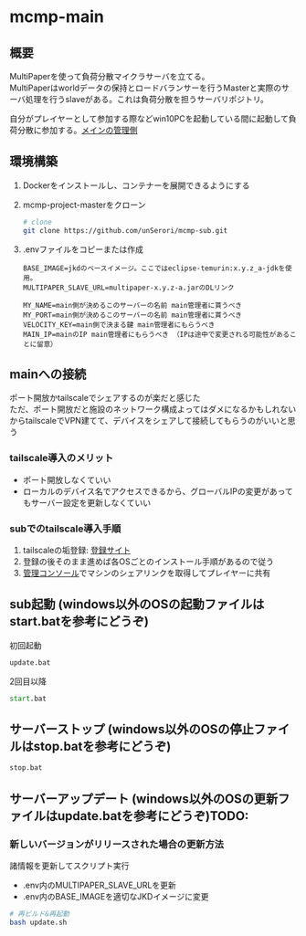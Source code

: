 # mcmp-main

## 概要

MultiPaperを使って負荷分散マイクラサーバを立てる。  
MultiPaperはworldデータの保持とロードバランサーを行うMasterと実際のサーバ処理を行うslaveがある。これは負荷分散を担うサーバリポジトリ。  

自分がプレイヤーとして参加する際などwin10PCを起動している間に起動して負荷分散に参加する。[メインの管理側](https://github.com/unSerori/mcmp-main)  

## 環境構築

1. Dockerをインストールし、コンテナーを展開できるようにする
2. mcmp-project-masterをクローン

    ```bash
    # clone
    git clone https://github.com/unSerori/mcmp-sub.git
    ```

3. .envファイルをコピーまたは作成

    ```env:.env TODO: 
    BASE_IMAGE=jkdのベースイメージ。ここではeclipse-temurin:x.y.z_a-jdkを使用。
    MULTIPAPER_SLAVE_URL=multipaper-x.y.z-a.jarのDLリンク
        
    MY_NAME=main側が決めるこのサーバーの名前 main管理者に貰うべき
    MY_PORT=main側が決めるこのサーバーの名前 main管理者に貰うべき
    VELOCITY_KEY=main側で決まる鍵 main管理者にもらうべき
    MAIN_IP=mainのIP main管理者にもらうべき （IPは途中で変更される可能性があることに留意）
    ```

## mainへの接続

ポート開放かtailscaleでシェアするのが楽だと感じた  
ただ、ポート開放だと施設のネットワーク構成よってはダメになるかもしれないからtailscaleでVPN建てて、デバイスをシェアして接続してもらうのがいいと思う

### tailscale導入のメリット

- ポート開放しなくていい
- ローカルのデバイス名でアクセスできるから、グローバルIPの変更があってもサーバー設定を更新しなくていい

### subでのtailscale導入手順

1. tailscaleの垢登録: [登録サイト](https://login.tailscale.com/start)
2. 登録の後そのまま進めば各OSごとのインストール手順があるので従う
3. [管理コンソール](https://login.tailscale.com/admin/machines)でマシンのシェアリンクを取得してプレイヤーに共有

## sub起動 (windows以外のOSの起動ファイルはstart.batを参考にどうぞ)

初回起動

```cmd
update.bat
```

2回目以降

```cmd
start.bat
```

## サーバーストップ (windows以外のOSの停止ファイルはstop.batを参考にどうぞ)

```cmd
stop.bat
```

## サーバーアップデート (windows以外のOSの更新ファイルはupdate.batを参考にどうぞ)TODO: 

### 新しいバージョンがリリースされた場合の更新方法

諸情報を更新してスクリプト実行

- .env内のMULTIPAPER_SLAVE_URLを更新
- .env内のBASE_IMAGEを適切なJKDイメージに変更

```bash
# 再ビルド&再起動
bash update.sh
```
